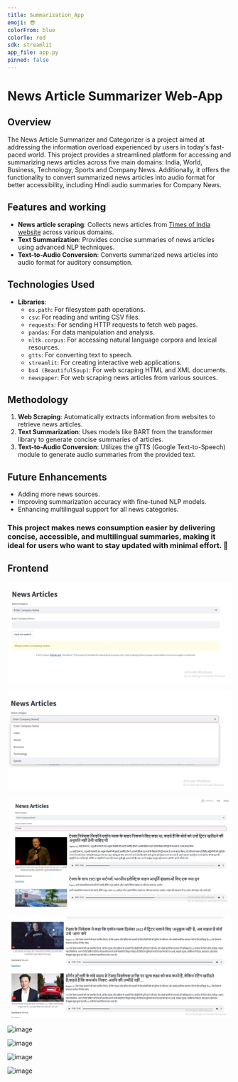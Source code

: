 ```yaml
---
title: Summarization_App
emoji: 😎
colorFrom: blue
colorTo: red
sdk: streamlit
app_file: app.py
pinned: false
---
```


# News Article Summarizer Web-App

## Overview
The News Article Summarizer and Categorizer is a project aimed at addressing the information overload experienced by users in today's fast-paced world. This project provides a streamlined platform for accessing and summarizing news articles across five main domains: India, World, Business, Technology, Sports  and Company News. Additionally, it offers the functionality to convert summarized news articles into audio format for better accessibility, including Hindi audio summaries for Company News.
## Features and working
- **News article scraping**: Collects news articles from [Times of India website](https://timesofindia.indiatimes.com/) across various domains.
- **Text Summarization**: Provides concise summaries of news articles using advanced NLP techniques.
- **Text-to-Audio Conversion**: Converts summarized news articles into audio format for auditory consumption.

## Technologies Used
- **Libraries**:
  - `os.path`: For filesystem path operations.
  - `csv`: For reading and writing CSV files.
  - `requests`: For sending HTTP requests to fetch web pages.
  - `pandas`: For data manipulation and analysis.
  - `nltk.corpus`: For accessing natural language corpora and lexical resources.
  - `gtts`: For converting text to speech.
  - `streamlit`: For creating interactive web applications.
  - `bs4 (BeautifulSoup)`: For web scraping HTML and XML documents.
  - `newspaper`: For web scraping news articles from various sources.


## Methodology
1. **Web Scraping**: Automatically extracts information from websites to retrieve news articles.
2. **Text Summarization**: Uses models like BART from the transformer library to generate concise summaries of articles.
3. **Text-to-Audio Conversion**: Utilizes the gTTS (Google Text-to-Speech) module to generate audio summaries from the provided text.

## Future Enhancements
- Adding more news sources.
- Improving summarization accuracy with fine-tuned NLP models.
- Enhancing multilingual support for all news categories.

### This project makes news consumption easier by delivering concise, accessible, and multilingual summaries, making it ideal for users who want to stay updated with minimal effort. 🚀

## Frontend
![image](https://github.com/yashotari/News-Articles-Summarizer-App/blob/main/1.JPG)

![image](https://github.com/yashotari/News-Articles-Summarizer-App/blob/main/2.JPG)

![image](https://github.com/yashotari/News-Articles-Summarizer-App/blob/main/3.JPG)

![image](https://github.com/yashotari/News-Articles-Summarizer-App/blob/main/4.JPG)

![image](https://github.com/akanksha1131/News-Articles-Summarizer-App/assets/115597711/52cfd4c6-4aaf-4c7c-9fb6-22a052fd414b)

![image](https://github.com/akanksha1131/News-Articles-Summarizer-App/assets/115597711/dacaf544-d657-45eb-9526-bc474abd8577)

![image](https://github.com/akanksha1131/News-Articles-Summarizer-App/assets/115597711/83fc9c47-2d64-4c00-9733-734d34719b68)

![image](https://github.com/akanksha1131/News-Articles-Summarizer-App/assets/115597711/0009eb89-2b86-4a34-91de-382e32bd69cc)





